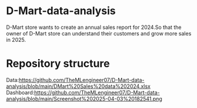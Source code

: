 # D-Mart-data-analysis
D-Mart store wants to create an annual sales report for 2024.So that the owner of D-Mart store can understand their customers and grow more sales in 2025.
# Repository structure
Data:https://github.com/TheMLengineer07/D-Mart-data-analysis/blob/main/DMart%20Sales%20data%202024.xlsx
Dashboard:https://github.com/TheMLengineer07/D-Mart-data-analysis/blob/main/Screenshot%202025-04-03%20182541.png

